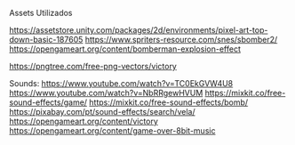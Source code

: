 Assets Utilizados

https://assetstore.unity.com/packages/2d/environments/pixel-art-top-down-basic-187605
https://www.spriters-resource.com/snes/sbomber2/
https://opengameart.org/content/bomberman-explosion-effect

https://pngtree.com/free-png-vectors/victory

Sounds:
https://www.youtube.com/watch?v=TC0EkGVW4U8
https://www.youtube.com/watch?v=NbRRgewHVUM
https://mixkit.co/free-sound-effects/game/
https://mixkit.co/free-sound-effects/bomb/
https://pixabay.com/pt/sound-effects/search/vela/
https://opengameart.org/content/victory
https://opengameart.org/content/game-over-8bit-music



